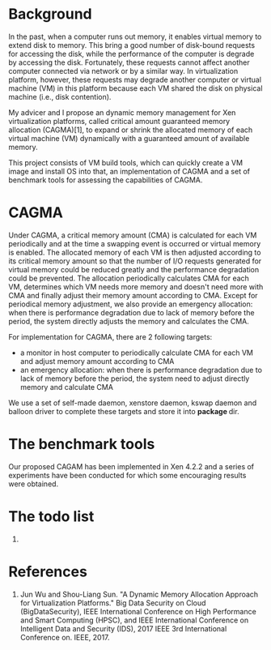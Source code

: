 # Background

In the past, when a computer runs out memory, it enables virtual memory to extend disk to memory. This bring a good number of disk-bound requests for accessing the disk, while the performance of the computer is degrade by accessing the disk. Fortunately, these requests cannot affect another computer connected via network or by a similar way. In virtualization platform, however, these requests may degrade another computer or virtual machine (VM) in this platform because each VM shared the disk on physical machine (i.e., disk contention).

My advicer and I propose an dynamic memory management for Xen virtualization platforms, called critical amount guaranteed memory allocation (CAGMA)[1], to expand or shrink the allocated memory of each virtual machine (VM) dynamically with a guaranteed amount of available memory. 

This project consists of VM build tools, which can quickly create a VM image and install OS into that, an implementation of CAGMA and a set of benchmark tools for assessing the capabilities of CAGMA.

# CAGMA

Under CAGMA, a critical memory amount (CMA) is calculated for each VM periodically and at the time a swapping event is occurred or virtual memory is enabled. The allocated memory of each VM is then adjusted according to its critical memory amount so that the number of I/O requests generated for virtual memory could be reduced greatly and the performance degradation could be prevented. The allocation periodically calculates CMA for each VM, determines which VM needs more memory and doesn't need more with CMA and finally adjust their memory amount according to CMA. Except for periodical memory adjustment, we also provide an emergency allocation: when there is performance degradation due to lack of memory before the period, the system directly adjusts the memory and calculates the CMA.

For implementation for CAGMA, there are 2 following targets:
* a monitor in host computer to periodically calculate CMA for each VM and adjust memory amount according to CMA  
* an emergency allocation: when there is performance degradation due to lack of memory before the period, the system need to adjust directly memory and calculate CMA


We use a set of self-made daemon, xenstore daemon, kswap daemon and balloon driver to complete these targets and store it into <strong> package </strong> dir.

## 


# The benchmark tools

Our proposed CAGAM has been implemented in Xen 4.2.2 and a series of experiments have been conducted for which some encouraging results were obtained.

# The todo list
1. 


# References
1. Jun Wu and Shou-Liang Sun. "A Dynamic Memory Allocation Approach for Virtualization Platforms." Big Data Security on Cloud (BigDataSecurity), IEEE International Conference on High Performance and Smart Computing (HPSC), and IEEE International Conference on Intelligent Data and Security (IDS), 2017 IEEE 3rd International Conference on. IEEE, 2017.
